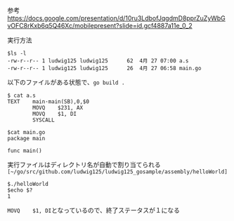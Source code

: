 参考
https://docs.google.com/presentation/d/10ru3LdbofJqgdmD8pprZuZyWbGvOFC8rKxb6q5Q46Xc/mobilepresent?slide=id.gcf4887a11e_0_2

実行方法

```
$ls -l
-rw-r--r-- 1 ludwig125 ludwig125      62  4月 27 07:00 a.s
-rw-r--r-- 1 ludwig125 ludwig125      26  4月 27 06:58 main.go
```

以下のファイルがある状態で、`go build .`


```
$ cat a.s
TEXT    main·main(SB),0,$0
        MOVQ    $231, AX
        MOVQ    $1, DI
        SYSCALL
```

```
$cat main.go
package main

func main()
```

実行ファイルはディレクトリ名が自動で割り当てられる
`[~/go/src/github.com/ludwig125/ludwig125_gosample/assembly/helloWorld]`

```
$./helloWorld
$echo $?
1
```
`MOVQ    $1, DI`となっているので、終了ステータスが１になる
